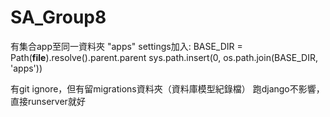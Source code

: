 # SA_Group8

有集合app至同一資料夾 "apps"
  settings加入:
    BASE_DIR = Path(__file__).resolve().parent.parent
    sys.path.insert(0, os.path.join(BASE_DIR, 'apps'))

有git ignore，但有留migrations資料夾（資料庫模型紀錄檔）
跑django不影響，直接runserver就好

